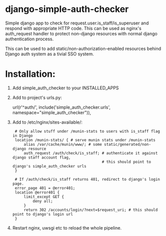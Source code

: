 # django-simple-auth-checker
Simple django app to check for request.user.is_staff/is_superuser and respond with appropriate HTTP code. This can be used as nginx's auth_request handler to protect non-django resources with normal django authentication process.

This can be used to add static/non-authorization-enabled resources behind Django auth system as a tivial SSO system.

# Installation:

1. Add simple_auth_checker to your INSTALLED_APPS

2. Add to project's urls.py:

   url(r'^auth/', include('simple_auth_checker.urls', namespace="simple_auth_checker")),

3. Add to /etc/nginx/sites-available/<yourhostconfig>:

        # Only allow stuff under /munin-stats to users with is_staff flag in Django
        location /munin-stats/ { # serve munin stats under /munin-stats
            alias /var/cache/munin/www/; # some static/generated/non-django resource
            auth_request /auth/check/is_staff; # authenticate it against django staff account flag, 
                                               # this should point to django's simple_auth_checker urls
        }

        # If /auth/check/is_staff returns 401, redirect to django's login page.
        error_page 401 = @error401;
        location @error401 {
            limit_except GET {
                deny all;
            }
            return 302 /accounts/login/?next=$request_uri; # this should point to django's login url
        }

4. Restart nginx, uwsgi etc to reload the whole pipeline.



